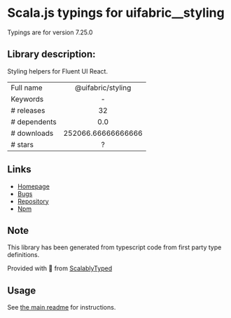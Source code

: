 
# Scala.js typings for uifabric__styling

Typings are for version 7.25.0

## Library description:
Styling helpers for Fluent UI React.

|                    |                 |
| ------------------ | :-------------: |
| Full name          | @uifabric/styling |
| Keywords           | - |
| # releases         | 32 |
| # dependents       | 0.0 |
| # downloads        | 252066.66666666666 |
| # stars            | ? |

## Links
- [Homepage](https://github.com/microsoft/fluentui#readme)
- [Bugs](https://github.com/microsoft/fluentui/issues)
- [Repository](https://github.com/microsoft/fluentui)
- [Npm](https://www.npmjs.com/package/%40uifabric%2Fstyling)
    


## Note
This library has been generated from typescript code from first party type definitions.

Provided with :purple_heart: from [ScalablyTyped](https://github.com/oyvindberg/ScalablyTyped)

## Usage
See [the main readme](../../readme.md) for instructions.


